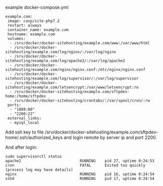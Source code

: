 example docker-compose.yml

```
example.com:
 image: casp/site-php7.2
 restart: always
 container_name: example.com
 hostname: example.com
 volumes:
  - /srv/docker/docker-sitehosting/example.com/www:/var/www/html
  - /srv/docker/docker-sitehosting/example.com/log/nginx/:/var/log/nginx
  - /srv/docker/docker-sitehosting/example.com/log/apache2/:/var/log/apache2
  - /srv/docker/docker-sitehosting/example.com/nginx/nginx.conf:/etc/nginx/nginx.conf
  - /srv/docker/docker-sitehosting/example.com/log/supervisor/:/var/log/supervisor
  - /srv/docker/docker-sitehosting/example.com/letsencrypt:/var/www/letsencrypt:ro
  - /srv/docker/docker-sitehosting/example.com/sftpdev-home:/home/sftpdev
  - /srv/docker/docker-sitehosting/crontabs/:/var/spool/cron/:rw
 ports:
  - "1089:80"
  - "2200:22"
 external_links:
  - mysql_local
```
Add ssh key to file /srv/docker/docker-sitehosting/example.com/sftpdev-home/.ssh/authorized_keys and login remote by server ip and port 2200.

And after login:
```
sudo supervisorctl status
apache2                          RUNNING    pid 27, uptime 0:24:53
cron                             FATAL      Exited too quickly (process log may have details)
nginx                            RUNNING    pid 16, uptime 0:24:54
sshd                             RUNNING    pid 17, uptime 0:24:54
```

